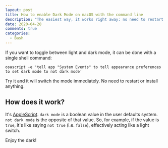 ```yaml
---
layout: post
title: How to enable Dark Mode on macOS with the command line
description: "The easiest way, it works right away: no need to restart or install anything."
date: 2020-04-28
comments: true
categories:
  - Bash
---
```


If you want to toggle between light and dark mode, it can be done with a single shell command:

```applescript
osascript -e 'tell app "System Events" to tell appearance preferences to set dark mode to not dark mode'
```

Try it and it will switch the mode immediately. No need to restart or install anything.

<!--more-->

## How does it work?

It's <a href="https://en.wikipedia.org/wiki/AppleScript" rel="external nofollow">AppleScript</a>. `dark mode` is a boolean value in the user defaults system. `not dark mode` is the opposite of that value. So, for example, if the value is `true`, it's like saying `not true` (i.e. `false`), effectively acting like a light switch.

Enjoy the dark!
